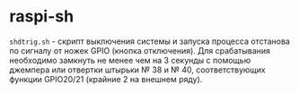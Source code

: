 # raspi-sh
`shdtrig.sh` - скрипт выключения системы и запуска процесса отстанова по сигналу от ножек GPIO (кнопка отключения).
Для срабатывания необходимо замкнуть не менее чем на 3 секунды с помощью джемпера или отвертки штырьки № 38 и № 40,
соответствующих функции GPIO20/21 (крайние 2 на внешнем ряду).
